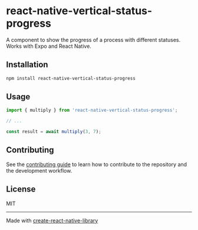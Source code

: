 # react-native-vertical-status-progress

A component to show the progress of a process with different statuses. Works with Expo and React Native.

## Installation

```sh
npm install react-native-vertical-status-progress
```

## Usage


```js
import { multiply } from 'react-native-vertical-status-progress';

// ...

const result = await multiply(3, 7);
```


## Contributing

See the [contributing guide](CONTRIBUTING.md) to learn how to contribute to the repository and the development workflow.

## License

MIT

---

Made with [create-react-native-library](https://github.com/callstack/react-native-builder-bob)
